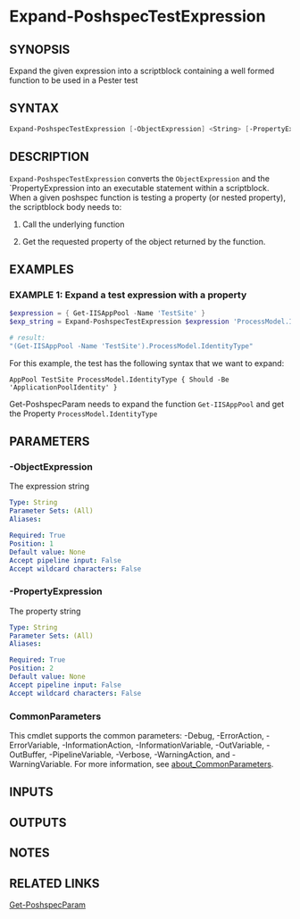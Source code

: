 ﻿---
external help file: infraspective-help.xml
Module Name: infraspective
online version: https://github.com/aldrichtr/infraspective/blob/main/docs/help/Expand-PoshspecTestExpression.md
schema: 2.0.0
---

# Expand-PoshspecTestExpression

## SYNOPSIS

Expand the given expression into a scriptblock containing a well formed function
to be used in a Pester test

## SYNTAX

```powershell
Expand-PoshspecTestExpression [-ObjectExpression] <String> [-PropertyExpression] <String> [<CommonParameters>]
```

## DESCRIPTION

`Expand-PoshspecTestExpression` converts the `ObjectExpression` and the
`PropertyExpression into an executable statement within a scriptblock.  When a
given poshspec function is testing a property (or nested property), the
scriptblock body needs to:

1. Call the underlying function

2. Get the requested property of the object returned by the function.

## EXAMPLES

### EXAMPLE 1: Expand a test expression with a property


```powershell
$expression = { Get-IISAppPool -Name 'TestSite' }
$exp_string = Expand-PoshspecTestExpression $expression 'ProcessModel.IdentityType'

# result:
"(Get-IISAppPool -Name 'TestSite').ProcessModel.IdentityType"
```

For this example, the test has the following syntax that we want to expand:

`AppPool TestSite ProcessModel.IdentityType { Should -Be 'ApplicationPoolIdentity' }`

Get-PoshspecParam needs to expand the function `Get-IISAppPool` and get the
Property `ProcessModel.IdentityType`


## PARAMETERS

### -ObjectExpression

The expression string

```yaml
Type: String
Parameter Sets: (All)
Aliases:

Required: True
Position: 1
Default value: None
Accept pipeline input: False
Accept wildcard characters: False
```

### -PropertyExpression

The property string

```yaml
Type: String
Parameter Sets: (All)
Aliases:

Required: True
Position: 2
Default value: None
Accept pipeline input: False
Accept wildcard characters: False
```

### CommonParameters

This cmdlet supports the common parameters: -Debug, -ErrorAction, -ErrorVariable, -InformationAction, -InformationVariable, -OutVariable, -OutBuffer, -PipelineVariable, -Verbose, -WarningAction, and -WarningVariable. For more information, see [about_CommonParameters](http://go.microsoft.com/fwlink/?LinkID=113216).

## INPUTS

## OUTPUTS

## NOTES

## RELATED LINKS

[Get-PoshspecParam](Get-PoshspecParam.md)
